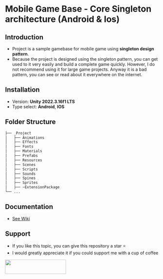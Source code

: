 # Mobile Game Base - Core Singleton architecture (Android & Ios)
## Introduction
- Project is a sample gamebase for mobile game using **singleton design pattern**.
- Because the project is designed using the singleton pattern, you can get used to it very easily and build a complete game quickly. However, I do not recommend using it for large game projects. Anyway it is a bad pattern, you can see or read about it everywhere on the internet.

## Installation
- Version: **Unity 2022.3.16f1 LTS**
- Type select: **Android**, **IOS**

## Folder Structure
```bash
├── _Project
│   ├── Animations
│   ├── Effects
│   ├── Fonts
│   ├── Materials
│   ├── Prefabs
│   ├── Resources
│   ├── Scenes
│   ├── Scripts
│   ├── Sounds
│   ├── Spines
│   ├── Sprites
│   ├── ~ExtensionPackage
└── ...
```

## Documentation
- [See Wiki](https://github.com/GuardianOfGods/unity-mobile-base/wiki)

## Support
- If you like this topic, you can give this repository a star ⭐
- I would greatly appreciate it if you could support me with a cup of coffee
<a href="https://www.buymeacoffee.com/HoangVanThu">
<img src="https://www.the3rdsequence.com/texturedb/images/donate/buymeacoffee.svg" width="200" height="47"/>
